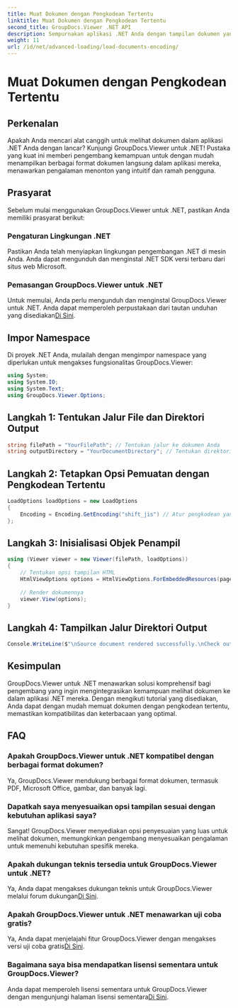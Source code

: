 ```yaml
---
title: Muat Dokumen dengan Pengkodean Tertentu
linktitle: Muat Dokumen dengan Pengkodean Tertentu
second_title: GroupDocs.Viewer .NET API
description: Sempurnakan aplikasi .NET Anda dengan tampilan dokumen yang lancar menggunakan GroupDocs.Viewer untuk .NET. Muat dokumen dengan pengkodean khusus dengan mudah dan sesuaikan pengalaman menonton.
weight: 11
url: /id/net/advanced-loading/load-documents-encoding/
---
```


# Muat Dokumen dengan Pengkodean Tertentu

## Perkenalan
Apakah Anda mencari alat canggih untuk melihat dokumen dalam aplikasi .NET Anda dengan lancar? Kunjungi GroupDocs.Viewer untuk .NET! Pustaka yang kuat ini memberi pengembang kemampuan untuk dengan mudah menampilkan berbagai format dokumen langsung dalam aplikasi mereka, menawarkan pengalaman menonton yang intuitif dan ramah pengguna.
## Prasyarat
Sebelum mulai menggunakan GroupDocs.Viewer untuk .NET, pastikan Anda memiliki prasyarat berikut:
### Pengaturan Lingkungan .NET
Pastikan Anda telah menyiapkan lingkungan pengembangan .NET di mesin Anda. Anda dapat mengunduh dan menginstal .NET SDK versi terbaru dari situs web Microsoft.
### Pemasangan GroupDocs.Viewer untuk .NET
 Untuk memulai, Anda perlu mengunduh dan menginstal GroupDocs.Viewer untuk .NET. Anda dapat memperoleh perpustakaan dari tautan unduhan yang disediakan[Di Sini](https://releases.groupdocs.com/viewer/net/).

## Impor Namespace
Di proyek .NET Anda, mulailah dengan mengimpor namespace yang diperlukan untuk mengakses fungsionalitas GroupDocs.Viewer:
```csharp
using System;
using System.IO;
using System.Text;
using GroupDocs.Viewer.Options;
```

## Langkah 1: Tentukan Jalur File dan Direktori Output
```csharp
string filePath = "YourFilePath"; // Tentukan jalur ke dokumen Anda
string outputDirectory = "YourDocumentDirectory"; // Tentukan direktori keluaran untuk halaman yang dirender
```
## Langkah 2: Tetapkan Opsi Pemuatan dengan Pengkodean Tertentu
```csharp
LoadOptions loadOptions = new LoadOptions
{
    Encoding = Encoding.GetEncoding("shift_jis") // Atur pengkodean yang diinginkan (misalnya, shift_jis)
};
```
## Langkah 3: Inisialisasi Objek Penampil
```csharp
using (Viewer viewer = new Viewer(filePath, loadOptions))
{
    // Tentukan opsi tampilan HTML
    HtmlViewOptions options = HtmlViewOptions.ForEmbeddedResources(pageFilePathFormat);
    
    // Render dokumennya
    viewer.View(options);
}
```
## Langkah 4: Tampilkan Jalur Direktori Output
```csharp
Console.WriteLine($"\nSource document rendered successfully.\nCheck output in {outputDirectory}.");
```

## Kesimpulan
GroupDocs.Viewer untuk .NET menawarkan solusi komprehensif bagi pengembang yang ingin mengintegrasikan kemampuan melihat dokumen ke dalam aplikasi .NET mereka. Dengan mengikuti tutorial yang disediakan, Anda dapat dengan mudah memuat dokumen dengan pengkodean tertentu, memastikan kompatibilitas dan keterbacaan yang optimal.
## FAQ
### Apakah GroupDocs.Viewer untuk .NET kompatibel dengan berbagai format dokumen?
Ya, GroupDocs.Viewer mendukung berbagai format dokumen, termasuk PDF, Microsoft Office, gambar, dan banyak lagi.
### Dapatkah saya menyesuaikan opsi tampilan sesuai dengan kebutuhan aplikasi saya?
Sangat! GroupDocs.Viewer menyediakan opsi penyesuaian yang luas untuk melihat dokumen, memungkinkan pengembang menyesuaikan pengalaman untuk memenuhi kebutuhan spesifik mereka.
### Apakah dukungan teknis tersedia untuk GroupDocs.Viewer untuk .NET?
 Ya, Anda dapat mengakses dukungan teknis untuk GroupDocs.Viewer melalui forum dukungan[Di Sini](https://forum.groupdocs.com/c/viewer/9).
### Apakah GroupDocs.Viewer untuk .NET menawarkan uji coba gratis?
Ya, Anda dapat menjelajahi fitur GroupDocs.Viewer dengan mengakses versi uji coba gratis[Di Sini](https://releases.groupdocs.com/).
### Bagaimana saya bisa mendapatkan lisensi sementara untuk GroupDocs.Viewer?
 Anda dapat memperoleh lisensi sementara untuk GroupDocs.Viewer dengan mengunjungi halaman lisensi sementara[Di Sini](https://purchase.groupdocs.com/temporary-license/).